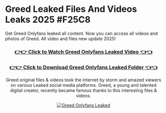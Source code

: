 # Greed Leaked Files And Videos Leaks 2025 #F25C8

Get Greed Onlyfans leaked all content. Now you can access all videos and photos of Greed. All video and files new update 2025!
<div align="center" title="Greed Onlyfans Leaked">
  
### [👉👉 Click to Watch Greed Onlyfans Leaked Video 👈👈](https://links2leaks.com?utm_source=greed&utm_medium=gitfeb)  
### [👉👉 Click to Download Greed Onlyfans Leaked Folder 👈👈](https://links2leaks.com?utm_source=greed&utm_medium=gitfeb)  

Greed original files & videos took the internet by storm and amazed viewers on various Leaked social media platforms. Greed, a young and talented digital creator, recently became famous thanks to this interesting files & videos.

[![Greed Onlyfans Leaked](https://i.ibb.co/93hzkbrt/l2l.gif)](https://links2leaks.com?utm_source=greed&utm_medium=gitfeb)  

</div>
